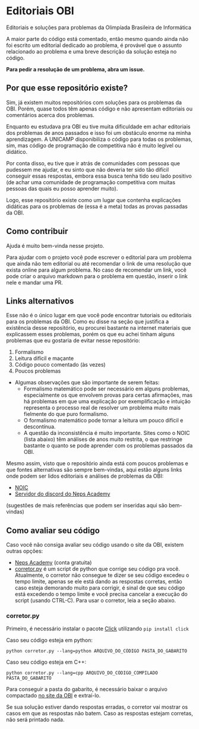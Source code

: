 # Editoriais OBI
Editoriais e soluções para problemas da Olimpíada Brasileira de Informática

A maior parte do código está comentado, então mesmo quando ainda não foi escrito um editorial dedicado ao problema, é provável que o assunto relacionado ao problema e uma breve descrição da solução esteja no código.

**Para pedir a resolução de um problema, abra um issue.**

## Por que esse repositório existe?
Sim, já existem muitos repositórios com soluções para os problemas da OBI. Porém, quase todos têm apenas código e não apresentam editoriais ou comentários acerca dos problemas.

Enquanto eu estudava pra OBI eu tive muita dificuldade em achar editoriais dos problemas de anos passados e isso foi um obstáculo enorme na minha aprendizagem. A UNICAMP disponibiliza o código para todas os problemas, sim, mas código de programação de competitiva não é muito legível ou didático.

Por conta disso, eu tive que ir atrás de comunidades com pessoas que pudessem me ajudar, e eu sinto que não deveria ter sido tão difícil conseguir essas respostas, embora essa busca tenha tido seu lado positivo (de achar uma comunidade de programação competitiva com muitas pessoas das quais eu posso aprender muito). 

Logo, esse repositório existe como um lugar que contenha explicações didáticas para os problemas de (essa é a meta) todas as provas passadas da OBI.

## Como contribuir
Ajuda é muito bem-vinda nesse projeto.

Para ajudar com o projeto você pode escrever o editorial para um problema que ainda não tem editorial ou até recomendar o link de uma resolução que exista online para algum problema. No caso de recomendar um link, você pode criar o arquivo markdown para o problema em questão, inserir o link nele e mandar uma PR.

## Links alternativos
Esse não é o único lugar em que você pode encontrar tutoriais ou editoriais para os problemas da OBI. Como eu disse na seção que justifica a existência desse repositório, eu procurei bastante na internet materiais que explicassem esses problemas, porém os que eu achei tinham alguns problemas que eu gostaria de evitar nesse repositório:

1. Formalismo
2. Leitura difícil e maçante
3. Código pouco comentado (às vezes)
4. Poucos problemas

- Algumas observações que são importante de serem feitas:
    - Formalismo matemático pode ser necessário em alguns problemas, especialmente os que envolvem provas para certas afirmações, mas há problemas em que uma explicação por exemplificação e intuição representa o processo real de resolver um problema muito mais fielmente do que puro formalismo.
    - O formalismo matemático pode tornar a leitura um pouco difícil e descontínua.
    - A questão da inconsistência é muito importante. Sites como o NOIC (lista abaixo) têm análises de anos muito restrita, o que restringe bastante o quanto se pode aprender com os problemas passados da OBI.
 
Mesmo assim, visto que o repositório ainda está com poucos problemas e que fontes alternativas são sempre bem-vindas, aqui estão alguns links onde podem ser lidos editoriais e análises de problemas da OBI:
- [NOIC](http://noic.com.br/)
- [Servidor do discord do Neps Academy](https://discord.gg/jdQgWed)

(sugestões de mais referências que podem ser inseridas aqui são bem-vindas)

## Como avaliar seu código
Caso você não consiga avaliar seu código usando o site da OBI, existem outras opções:
- [Neps Academy](neps.academy) (conta gratuita)
- [corretor.py](https://github.com/sarmentow/editoriais-obi/blob/main/corretor.py) é um script de python que corrige seu código pra você. Atualmente, o corretor não consegue te dizer se seu código excedeu o tempo limite, apenas se ele está dando as respostas corretas, então caso esteja demorando muito para corrigir, é sinal de que seu código está excedendo o tempo limite e você precisa cancelar a execução do script (usando CTRL-C). Para usar o corretor, leia a seção abaixo.

### corretor.py
Primeiro, é necessário instalar o pacote [Click](https://click.palletsprojects.com/en/8.0.x/) utilizando `pip install click`

Caso seu código esteja em python:
```
python corretor.py --lang=python ARQUIVO_DO_CÓDIGO PASTA_DO_GABARITO
```
Caso seu código esteja em C++:
```
python corretor.py --lang=cpp ARQUIVO_DO_CÓDIGO_COMPILADO PASTA_DO_GABARITO
```

Para conseguir a pasta do gabarito, é necessário baixar o arquivo compactado [no site da OBI](https://olimpiada.ic.unicamp.br/passadas/) e extraí-lo.

Se sua solução estiver dando respostas erradas, o corretor vai mostrar os casos em que as respostas não batem. Caso as respostas estejam corretas, não será printado nada.
